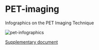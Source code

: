# PET-imaging
Infographics on the PET Imaging Technique


![pet-infographics](https://github.com/kalarimonk/pet-imaging/assets/18553745/d266117d-3328-4043-aafc-2e44964e2a52)

[Supplementary document](https://github.com/kalarimonk/pet-imaging/blob/main/PET%20(Positron%20Emission%20Tomography)%20-%20History%2C%20Physics%20and%20Applications.pdf)

